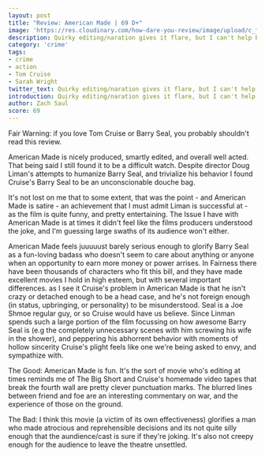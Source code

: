 ```yaml
---
layout: post
title: "Review: American Made | 69 D+"
image: 'https://res.cloudinary.com/how-dare-you-review/image/upload/c_fill,h_399,w_760/v1529126102/American-Made-Shipment.jpg'
description: Quirky editing/naration gives it flare, but I can't help but ask if Barry Seal or Tom Cruise for that matter deserves to be glorified for their deceit, decadence, and misogyny.
category: 'crime'
tags: 
- crime
- action
- Tom Cruise
- Sarah Wright
twitter_text: Quirky editing/naration gives it flare, but I can't help but ask if Barry Seal or Tom Cruise for that matter deserves to be glorified for their deceit, decadence, and misogyny.   
introduction: Quirky editing/naration gives it flare, but I can't help but ask if Barry Seal or Tom Cruise for that matter deserves to be glorified for their deceit, decadence, and misogyny.  
author: Zach Saul
score: 69
---
```


Fair Warning: if you love Tom Cruise or Barry Seal, you probably shouldn't read this review.

American Made is nicely produced, smartly edited, and overall well acted. That being said I still found it to be a difficult watch. Despite director Doug Liman's attempts to humanize Barry Seal, and trivialize his behavior I found Cruise's Barry Seal to be an unconscionable douche bag.

It's not lost on me that to some extent, that was the point - and American Made is satire - an achievement that I must admit Liman is successful at - as the film is quite funny, and pretty entertaining. The Issue I have with American Made is at times it didn't feel like the films producers understood the joke, and I'm guessing large swaths of its audience won't either.

American Made feels juuuuust barely serious enough to glorify Barry Seal as a fun-loving badass who doesn't seem to care about anything or anyone when an opportunity to earn more money or power arrises. In Fairness there have been thousands of characters who fit this bill, and they have made excellent movies I hold in high esteem, but with several important differences. as I see it Cruise's problem in American Made is that he isn't crazy or detached enough to be a head case, and he's not foreign enough (in status, upbringing, or personality) to be misunderstood. Seal is a Joe Shmoe regular guy, or so Cruise would have us believe. Since Linman spends such a large portion of the film focussing on how awesome Barry Seal is (e.g the completely unnecessary scenes with him screwing his wife in the shower), and peppering his abhorrent behavior with moments of hollow sincerity Cruise's plight feels like one we're being asked to envy, and sympathize with.

The Good: American Made is fun. It's the sort of movie who's editing at times reminds me of The Big Short and Cruise's homemade video tapes that break the fourth wall are pretty clever punctuation marks. The blurred lines between friend and foe are an interesting commentary on war, and the experience of those on the ground.

The Bad: I think this movie (a victim of its own effectiveness) glorifies a man who made atrocious and reprehensible decisions and its not quite silly enough that the aundience/cast is sure if they're joking. It's also not creepy enough for the audience to leave the theatre unsettled.